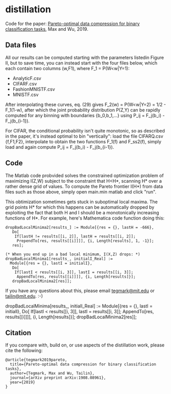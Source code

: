 # distillation

Code for the paper: [Pareto-optimal data compression for binary classification tasks](https://arxiv.org/abs/1908.08961), Max and Wu, 2019.

## Data files

All our results can be computed starting with the parameters listedin Figure II, but to save time, you can instead start with the four files below, which each contain 
two columns (w,F1), where F_1 = P(W<w|Y=1):
 - AnalyticF.csv
 - CIFARF.csv
 - FashionMNISTF.csv
 - MNISTF.csv

After interpolating these curves, eq. (29) gives 
    F_2(w) = P(W<w|Y=2) = 1/2 - F_1(1-w), 
after which the joint probability distribution P(Z,Y) can be rapidly 
computed for any binning with boundaries {b_0,b_1,...} using
 P_ij = F_j(b_i) - F_j(b_{i-1}).
 
For CIFAR, the conditional probability isn't quite monotonic, 
so as described in the paper, it's instead optimal to bin "vertically":
load the file CIFARQ.csv {f,F1,F2}, 
interpolate to obtain the two functions F_1(f) and F_ss2(f), 
simply load and again compute
 P_ij = F_j(b_i) - F_j(b_{i-1}).

## Code

The Matlab code probvided solves the constrained optimization problem of
maximizing I(Z,W) subject to the constraint that H<H*, 
scanning H* over a rather dense grid of values. To compute the 
Pareto frontier I(H*) from data files such as those above, simply
open main.min matlab and click "run".

This obtimization sometimes gets stuck in suboptimal local maxima. 
The grid points H* for which this happens can be automatically dropped by 
exploiting the fact that both H and I should be a monotonically increasing 
functions of H*. For example, here's Mathematica code function doing this:

```
dropBadLocalMinima2[results_] := Module[{res = {}, lastH = -666},
   Do[
    If[lastH != results[[i, 2]], lastH = results[[i, 2]]; 
     PrependTo[res, results[[i]]]], {i, Length[results], 1, -1}];
   res];

(* When you end up in a bad local minimum, I(X,Z) drops: *) 
dropBadLocalMinima1[results_, initialI_Real] := 
  Module[{res = {}, lastI = initialI},
   Do[
    If[lastI < results[[i, 3]], lastI = results[[i, 3]]; 
     AppendTo[res, results[[i]]]], {i, Length[results]}];
   dropBadLocalMinima2[res]];
```

If you have any questions about this, please email tegmark@mit.edu or tailin@mit.edu.
:-)

dropBadLocalMinima[results_, initialI_Real] := 
  Module[{res = {}, lastI = initialI},
   Do[
    If[lastI < results[[i, 3]], lastI = results[[i, 3]]; 
     AppendTo[res, results[[i]]]], {i, Length[results]}];
   dropBadLocalMinima2[res]];

## Citation
If you compare with, build on, or use aspects of the distillation work, please cite the following:
```
@article{tegmark2019pareto,
  title={Pareto-optimal data compression for binary classification tasks},
  author={Tegmark, Max and Wu, Tailin},
  journal={arXiv preprint arXiv:1908.08961},
  year={2019}
}
```
